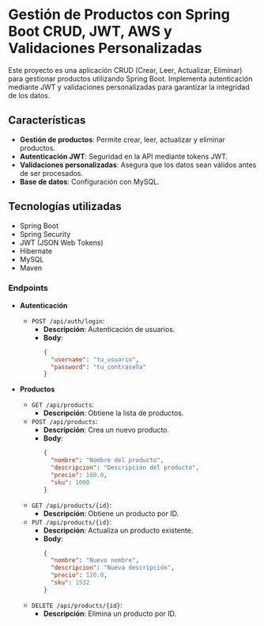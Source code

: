 # Gestión de Productos con Spring Boot CRUD, JWT, AWS y Validaciones Personalizadas

Este proyecto es una aplicación CRUD (Crear, Leer, Actualizar, Eliminar) para gestionar productos utilizando Spring Boot. Implementa autenticación mediante JWT y validaciones personalizadas para garantizar la integridad de los datos.

## Características

- **Gestión de productos**: Permite crear, leer, actualizar y eliminar productos.
- **Autenticación JWT**: Seguridad en la API mediante tokens JWT.
- **Validaciones personalizadas**: Asegura que los datos sean válidos antes de ser procesados.
- **Base de datos**: Configuración con MySQL.

## Tecnologías utilizadas

- Spring Boot
- Spring Security
- JWT (JSON Web Tokens)
- Hibernate
- MySQL
- Maven

### Endpoints

- **Autenticación**
  - `POST /api/auth/login`: 
    - **Descripción**: Autenticación de usuarios.
    - **Body**: 
      ```json
      {
        "username": "tu_usuario",
        "password": "tu_contraseña"
      }
      ```

- **Productos**
  - `GET /api/products`: 
    - **Descripción**: Obtiene la lista de productos.
  - `POST /api/products`: 
    - **Descripción**: Crea un nuevo producto.
    - **Body**: 
      ```json
      {
        "nombre": "Nombre del producto",
        "descripcion": "Descripción del producto",
        "precio": 100.0,
        "sku": 1000
      }
      ```
  - `GET /api/products/{id}`: 
    - **Descripción**: Obtiene un producto por ID.
  - `PUT /api/products/{id}`: 
    - **Descripción**: Actualiza un producto existente.
    - **Body**: 
      ```json
      {
        "nombre": "Nuevo nombre",
        "descripcion": "Nueva descripción",
        "precio": 120.0,
        "sku": 1532
      }
      ```
  - `DELETE /api/products/{id}`: 
    - **Descripción**: Elimina un producto por ID.
